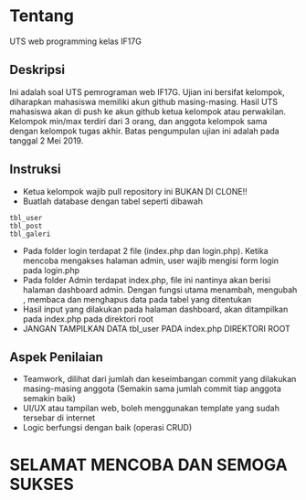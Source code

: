 # Tentang

UTS web programming kelas IF17G

## Deskripsi

Ini adalah soal UTS pemrograman web IF17G. Ujian ini bersifat kelompok, diharapkan mahasiswa memiliki akun github masing-masing. Hasil UTS mahasiswa akan di push ke akun github ketua kelompok atau perwakilan. Kelompok min/max terdiri dari 3 orang, dan anggota kelompok sama dengan kelompok tugas akhir. Batas pengumpulan ujian ini adalah pada tanggal 2 Mei 2019. 

## Instruksi

* Ketua kelompok wajib pull repository ini BUKAN DI CLONE!!
* Buatlah database dengan tabel seperti dibawah
```
tbl_user
tbl_post
tbl_galeri
```
* Pada folder login terdapat 2 file (index.php dan login.php). Ketika mencoba mengakses halaman admin, user wajib mengisi form login pada login.php
* Pada folder Admin terdapat index.php, file ini nantinya akan berisi halaman dashboard admin. Dengan fungsi utama menambah, mengubah , membaca dan menghapus data pada tabel yang ditentukan
* Hasil input yang dilakukan pada halaman dashboard, akan ditampilkan pada index.php pada direktori root
* JANGAN TAMPILKAN DATA tbl_user PADA index.php DIREKTORI ROOT

## Aspek Penilaian

* Teamwork, dilihat dari jumlah dan keseimbangan commit yang dilakukan masing-masing anggota (Semakin sama jumlah commit tiap anggota semakin baik)
* UI/UX atau tampilan web, boleh menggunakan template yang sudah tersebar di internet 
* Logic berfungsi dengan baik (operasi CRUD)

# SELAMAT MENCOBA DAN SEMOGA SUKSES